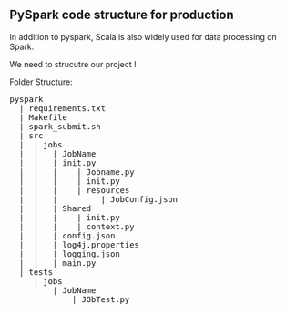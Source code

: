 ## PySpark code structure for production

<p>
 In addition to pyspark, Scala is also widely used for data processing on Spark.

  We need to strucutre our project !
</p>

Folder Structure:

<pre>
pyspark
  | requirements.txt
  | Makefile
  | spark_submit.sh
  | src
  |  | jobs 
  |  |   | JobName
  |  |   | init.py
  |  |   |    | Jobname.py
  |  |   |    | init.py
  |  |   |    | resources
  |  |   |         | JobConfig.json
  |  |   | Shared
  |  |   |    | init.py
  |  |   |    | context.py
  |  |   | config.json
  |  |   | log4j.properties
  |  |   | logging.json
  |  |   | main.py
  | tests 
     | jobs 
         | JobName
             | JObTest.py
</pre>
